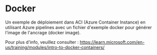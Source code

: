 # Docker

Un exemple de déploiement dans ACI (Azure Container Instance) en utilisant Azure pipelines avec un fichier d'exemple docker pour générer l'image de l'ancrage (docker image).

Pour plus d'info, veuillez consulter :
https://learn.microsoft.com/en-us/training/modules/intro-to-docker-containers/
